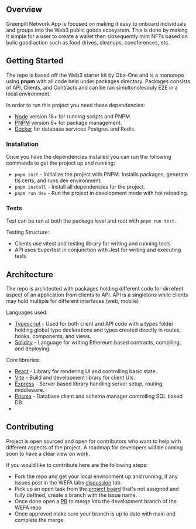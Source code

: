 ## Overview

Greenpill Network App is focused on making it easy to onboard individuals and groups into the Web3 public goods ecosystem. This is done by making it simple for a user to create a wallet then sibsequently mint NFTs based on bulic good action such as food drives, cleanups, conoferences, etc.

## Getting Started

The repo is based off the Web3 starter kit by Oba-One and is a monorepo using **pnpm** with all code held under packages directory.
Packages consists of API, Clients, and Contracts and can be ran simultonolesouly E2E in a local environment.

In order to run this project you need these dependencies:

- [Node](https://nodejs.org/en/download/current) version 18+ for running scripts and PNPM.
- [PNPM](https://pnpm.io/installation) version 6+ for package management.
- [Docker](https://docs.docker.com/get-docker) for database services Postgres and Redis.

### Installation

Once you have the dependencies installed you can run the following commands to get the project up and running:

- `pnpm init` - Initialize the project with PNPM. Installs packages, generate tls certs, and runs dev environment.
- `pnpm install` - Install all dependencies for the project.
- `pnpm run dev` - Run the project in development mode with hot reloading.

### Tests

Test can be ran at both the package level and root with `pnpm run test`.

Testing Structure:

- Clients use vitest and testing library for writing and running tests
- API uses Supertest in conjunction with Jest for writing and executing tests

## Architecture

The repo is architected with packages holding different code for dirrefent aspect of an application from clients to API. API is a singletons while clients may hold multiple for different interfaces (web, mobile)

Languages used:

- [Typescript](https://www.typescriptlang.org/download) - Used for both client and API code with a types folder holding global type declerations and types created directly in routes, hooks, components, and views.
- [Solidity](https://docs.soliditylang.org/en/latest/installing-solidity.html#npm-node-js) - Language for writing Ethereum based contracts, compiling, and deploying.

Core libraries:

- [React](https://react.dev) - Library for rendering UI and controlling basic state.
- [Vite](https://vitejs.dev) - Build and development library for client UIs.
- [Express](https://expressjs.com) - Server based library handling server setup, routing, middleware.
- [Prisma](https://www.prisma.io) - Database client and schema manager controlling SQL based DB.
-

## Contributing

Project is open sourced and open for contributors who want to help with different aspects of the project. A roadmap for developers will be coming soon to have a clear view on work.

If you would like to contribute here are the following steps:

- Fork the repo and get your local environment up and running, if any issues post in the WEFA labs [discussion](https://github.com/orgs/greenpill-network-labs/discussions) tab.
- Pick up an open task from the [project board](https://github.com/orgs/greenpill-network-labs/projects/1) that's not assigned and fully defined, create a branch with the issue name.
- Once done open a [PR](https://github.com/greenpill-network-labs/app/pulls) to merge into the development branch of the WEFA repo
- Once approved make sure your branch is up to date with main and complete the merge.
